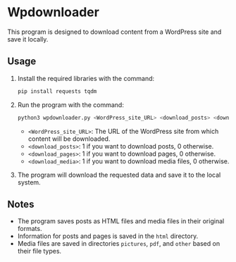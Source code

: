 # Wpdownloader

This program is designed to download content from a WordPress site and save it locally.

## Usage

1. Install the required libraries with the command:

    ```bash
    pip install requests tqdm
    ```

2. Run the program with the command:

    ```bash
    python3 wpdownloader.py <WordPress_site_URL> <download_posts> <download_pages> <download_media>
    ```

    - `<WordPress_site_URL>`: The URL of the WordPress site from which content will be downloaded.
    - `<download_posts>`: 1 if you want to download posts, 0 otherwise.
    - `<download_pages>`: 1 if you want to download pages, 0 otherwise.
    - `<download_media>`: 1 if you want to download media files, 0 otherwise.

3. The program will download the requested data and save it to the local system.

## Notes

- The program saves posts as HTML files and media files in their original formats.
- Information for posts and pages is saved in the `html` directory.
- Media files are saved in directories `pictures`, `pdf`, and `other` based on their file types.
